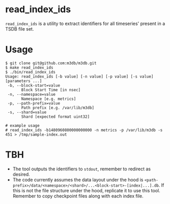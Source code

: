 # read_index_ids

`read_index_ids` is a utility to extract identifiers for all timeseries' present in a TSDB file set.

# Usage
```
$ git clone git@github.com:m3db/m3db.git
$ make read_index_ids
$ ./bin/read_index_ids
Usage: read_index_ids [-b value] [-n value] [-p value] [-s value] [parameters ...]
 -b, --block-start=value
       Block Start Time [in nsec]
 -n, --namespace=value
       Namespace [e.g. metrics]
 -p, --path-prefix=value
       Path prefix [e.g. /var/lib/m3db]
 -s, --shard=value
       Shard [expected format uint32]

# example usage
# read_index_ids -b1480960800000000000 -n metrics -p /var/lib/m3db -s 451 > /tmp/sample-index.out
```

# TBH
- The tool outputs the identifiers to `stdout`, remember to redirect as desired.
- The code currently assumes the data layout under the hood is `<path-prefix>/data/<namespace>/<shard>/...<block-start>-[index|...].db`. If this is not the file structure under the hood, replicate it to use this tool. Remember to copy checkpoint files along with each index file.